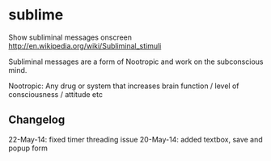 sublime
=======

Show subliminal messages onscreen
http://en.wikipedia.org/wiki/Subliminal_stimuli

Subliminal messages are a form of Nootropic and work on the subconscious mind.

Nootropic: Any drug or system that increases brain function / level of consciousness / attitude etc

Changelog
----------
22-May-14: fixed timer threading issue
20-May-14: added textbox, save and popup form
